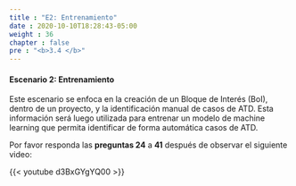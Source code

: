 ```yaml
---
title : "E2: Entrenamiento"
date : 2020-10-10T18:28:43-05:00
weight : 36
chapter : false
pre : "<b>3.4 </b>"
---
```


#### Escenario 2: Entrenamiento

Este escenario se enfoca en la creación de un Bloque de Interés (BoI), dentro de un proyecto, y la identificación manual de casos de ATD. Esta información será luego utilizada para entrenar un modelo de machine learning que permita identificar de forma automática casos de ATD.

Por favor responda las **preguntas 24** a **41** después de observar el siguiente video:

{{< youtube d3BxGYgYQ00 >}}